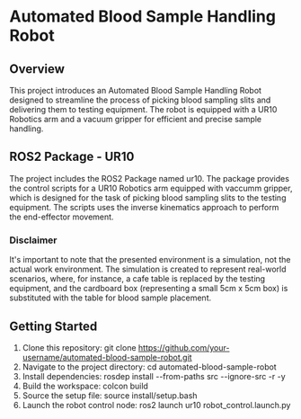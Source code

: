 # Automated Blood Sample Handling Robot

## Overview
This project introduces an Automated Blood Sample Handling Robot designed to streamline the process of picking blood sampling slits and delivering them to testing equipment. The robot is equipped with a UR10 Robotics arm and a vacuum gripper for efficient and precise sample handling.

## ROS2 Package - UR10
The project includes the ROS2 Package named ur10. The package provides the control scripts for a UR10 Robotics arm equipped with vaccumm gripper, which is designed for the task of picking blood sampling slits to the testing equipment. The scripts uses the inverse kinematics approach to perform the end-effector movement.

### Disclaimer
It's important to note that the presented environment is a simulation, not the actual work environment. The simulation is created to represent real-world scenarios, where, for instance, a cafe table is replaced by the testing equipment, and the cardboard box (representing a small 5cm x 5cm box) is substituted with the table for blood sample placement.



## Getting Started

1. Clone this repository: git clone https://github.com/your-username/automated-blood-sample-robot.git
2. Navigate to the project directory: cd automated-blood-sample-robot
3. Install dependencies: rosdep install --from-paths src --ignore-src -r -y
4. Build the workspace: colcon build
5. Source the setup file: source install/setup.bash
6. Launch the robot control node: ros2 launch ur10 robot_control.launch.py
